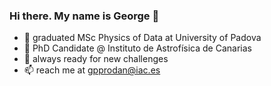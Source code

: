 ### Hi there. My name is George 👋

- 🔭 graduated MSc Physics of Data at University of Padova
- :rocket: PhD Candidate @ Instituto de Astrofísica de Canarias
- 🌱 always ready for new challenges
- 📫 reach me at gpprodan@iac.es



